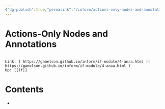 ```yaml
---
{"dg-publish":true,"permalink":"/inform/actions-only-nodes-and-annotations/","dgHomeLink":true,"dgPassFrontmatter":false}
---
```


# Actions-Only Nodes and Annotations
```ad-info

Link: [ https://ganelson.github.io/inform/if-module/4-anaa.html ]( https://ganelson.github.io/inform/if-module/4-anaa.html )
Up: [[if]]
```

# Contents
- 
